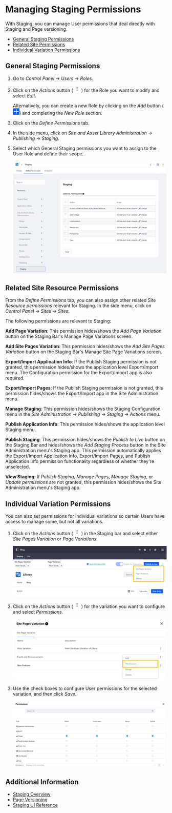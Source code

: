 # Managing Staging Permissions

With Staging, you can manage User permissions that deal directly with Staging and Page versioning.

-   [General Staging Permissions](#general-staging-permissions)
-   [Related Site Permissions](#related-site-permissions)
-   [Individual Variation Permissions](#individual-variation-permissions)

## General Staging Permissions

1. Go to _Control Panel_ &rarr; _Users_ &rarr; _Roles_.

1. Click on the _Actions_ button ( ![Actions button](../../../images/icon-actions.png) ) for the Role you want to modify and select _Edit_.

    Alternatively, you can create a new Role by clicking on the _Add_ button (![Add button](../../../images/icon-add.png)) and completing the _New Role_ section.

1. Click on the _Define Permissions_ tab.

1. In the side menu, click on _Site and Asset Library Administration_ &rarr; _Publishing_ &rarr; _Staging_.

1. Select which General Staging permissions you want to assign to the User Role and define their scope.

    ![Assign the desired Staging permissions and define their scope](./managing-staging-permissions/images/04.png)

## Related Site Resource Permissions

From the _Define Permissions_ tab, you can also assign other related Site _Resource permissions_ relevant for Staging. In the side menu, click on _Control Panel_ &rarr; _Sites_ &rarr; _Sites_.

The following permissions are relevant to Staging:

**Add Page Variation**: This permission hides/shows the _Add Page Variation_ button on the Staging Bar's Manage Page Variations screen.

**Add Site Pages Variation**: This permission hides/shows the _Add Site Pages Variation_ button on the Staging Bar's Manage Site Page Variations screen.

**Export/Import Application Info**: If the Publish Staging permission is not granted, this permission hides/shows the application level Export/Import menu. The Configuration permission for the Export/Import app is also required.

**Export/Import Pages**: If the Publish Staging permission is not granted, this permission hides/shows the Export/Import app in the Site Administration menu.

**Manage Staging**: This permission hides/shows the Staging Configuration menu in the _Site Administration_ &rarr; _Publishing_ &rarr; _Staging_ &rarr; _Actions_ menu.

**Publish Application Info**: This permission hides/shows the application level Staging menu.

**Publish Staging**: This permission hides/shows the _Publish to Live_ button on the Staging Bar and hides/shows the _Add Staging Process_ button in the Site Administration menu's Staging app. This permission automatically applies the Export/Import Application Info, Export/Import Pages, and Publish Application Info permission functionality regardless of whether they're unselected.

**View Staging**: If _Publish Staging_, _Manage Pages_, _Manage Staging_, or _Update permissions_ are not granted, this permission hides/shows the Site Administration menu's Staging app.

## Individual Variation Permissions

You can also set permissions for individual variations so certain Users have access to manage some, but not all variations.

1. Click on the _Actions_ button ( ![Actions button](../../../images/icon-actions.png) ) in the Staging bar and select either _Site Pages Variation_ or _Page Variations_.

    ![Click on the Actions button in the Staging bar and select the variation type you want to configure.](./managing-staging-permissions/images/01.png)

1. Click on the _Actions_ button ( ![Actions button](../../../images/icon-actions.png) ) for the variation you want to configure and select _Permissions_.

    ![Select Permissions.](./managing-staging-permissions/images/02.png)

1. Use the check boxes to configure User permissions for the selected variation, and then click _Save_.

    ![Use the check boxes to configure User permissions for the selected variation.](./managing-staging-permissions/images/03.png)

## Additional Information

-   [Staging Overview](./staging-overview.md)
-   [Page Versioning](./page-versioning.md)
-   [Staging UI Reference](./staging-ui-reference.md)
